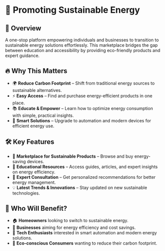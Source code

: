 # 🌿 Promoting Sustainable Energy 

## 📌 Overview

A one-stop platform empowering individuals and businesses to transition to sustainable energy solutions effortlessly. This marketplace bridges the gap between education and accessibility by providing eco-friendly products and expert guidance.

## 🔥 Why This Matters

-   🌍 **Reduce Carbon Footprint** – Shift from traditional energy sources to sustainable alternatives.
-   ⚡ **Easy Access** – Find and purchase energy-efficient products in one place.
-   📚 **Educate & Empower** – Learn how to optimize energy consumption with simple, practical insights.
-   🏡 **Smart Solutions** – Upgrade to automation and modern devices for efficient energy use.

## 🛠 Key Features

-   🏪 **Marketplace for Sustainable Products** – Browse and buy energy-saving devices.
-   📖 **Educational Resources** – Access guides, articles, and expert insights on energy efficiency.
-   🤝 **Expert Consultation** – Get personalized recommendations for better energy management.
-   💡 **Latest Trends & Innovations** – Stay updated on new sustainable technologies.

## 👥 Who Will Benefit?

-   🏠 **Homeowners** looking to switch to sustainable energy.
-   🏢 **Businesses** aiming for energy efficiency and cost savings.
-   🔋 **Tech Enthusiasts** interested in smart automation and modern energy solutions.
-   🌱 **Eco-conscious Consumers** wanting to reduce their carbon footprint.


